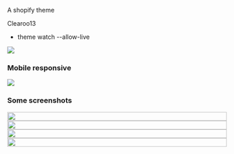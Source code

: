 A shopify theme

Clearoo13

- theme watch --allow-live

<img src="https://cdn.shopify.com/s/files/1/0561/9479/3532/files/madewithVue-min.jpg?v=1647392545" />

<div>
<h3>Mobile responsive</h3>

<img src="https://cdn.shopify.com/s/files/1/0561/9479/3532/files/mobileviews.jpg?v=1647392976" />
</div>

<div>
<h3>Some screenshots</h3>

  
  <div class="img-gallery" style=" display:flex;flex-direction:row;align-items:center;flex-wrap:wrap;">
  <img style="width:100%" src="https://cdn.shopify.com/s/files/1/0561/9479/3532/files/collectionPage.jpg?v=1647392976" />
    <img style="width:100%" src="https://cdn.shopify.com/s/files/1/0561/9479/3532/files/cartOpen.jpg?v=1647392976" />
    <img style="width:100%" src="https://cdn.shopify.com/s/files/1/0561/9479/3532/files/menuOpen.jpg?v=1647392976" />
    <img style="width:100%" src="https://cdn.shopify.com/s/files/1/0561/9479/3532/files/productPage.jpg?v=1647392976" />
  </div>
</div>
